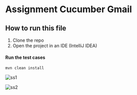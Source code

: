 # Assignment Cucumber Gmail

## How to run this file

1. Clone the repo
2. Open the project in an IDE (IntelliJ IDEA)

#### Run the test cases

```
mvn clean install
```

![ss1](https://user-images.githubusercontent.com/19981736/153473662-bd5e1c39-63d7-4d55-9206-5b67c7cda790.JPG)

![ss2](https://user-images.githubusercontent.com/19981736/153473681-9cdb8b4e-d677-4ec2-9ca6-eb72f61b325a.JPG)

